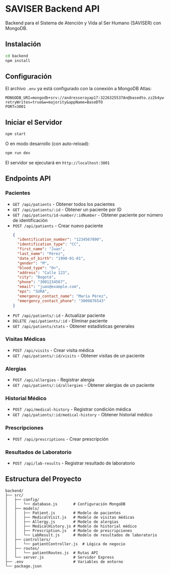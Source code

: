 # SAVISER Backend API

Backend para el Sistema de Atención y Vida al Ser Humano (SAVISER) con MongoDB.

## Instalación

```bash
cd backend
npm install
```

## Configuración

El archivo `.env` ya está configurado con la conexión a MongoDB Atlas:

```
MONGODB_URI=mongodb+srv://andresserayap17:3226325537An@basedto.zz2b4yw.mongodb.net/?retryWrites=true&w=majority&appName=BaseDTO
PORT=3001
```

## Iniciar el Servidor

```bash
npm start
```

O en modo desarrollo (con auto-reload):

```bash
npm run dev
```

El servidor se ejecutará en `http://localhost:3001`

## Endpoints API

### Pacientes

- `GET /api/patients` - Obtener todos los pacientes
- `GET /api/patients/:id` - Obtener un paciente por ID
- `GET /api/patients/id-number/:idNumber` - Obtener paciente por número de identificación
- `POST /api/patients` - Crear nuevo paciente
  ```json
  {
    "identification_number": "1234567890",
    "identification_type": "CC",
    "first_name": "Juan",
    "last_name": "Pérez",
    "date_of_birth": "1990-01-01",
    "gender": "M",
    "blood_type": "O+",
    "address": "Calle 123",
    "city": "Bogotá",
    "phone": "3001234567",
    "email": "juan@example.com",
    "eps": "SURA",
    "emergency_contact_name": "María Pérez",
    "emergency_contact_phone": "3009876543"
  }
  ```
- `PUT /api/patients/:id` - Actualizar paciente
- `DELETE /api/patients/:id` - Eliminar paciente
- `GET /api/patients/stats` - Obtener estadísticas generales

### Visitas Médicas

- `POST /api/visits` - Crear visita médica
- `GET /api/patients/:id/visits` - Obtener visitas de un paciente

### Alergias

- `POST /api/allergies` - Registrar alergia
- `GET /api/patients/:id/allergies` - Obtener alergias de un paciente

### Historial Médico

- `POST /api/medical-history` - Registrar condición médica
- `GET /api/patients/:id/medical-history` - Obtener historial médico

### Prescripciones

- `POST /api/prescriptions` - Crear prescripción

### Resultados de Laboratorio

- `POST /api/lab-results` - Registrar resultado de laboratorio

## Estructura del Proyecto

```
backend/
├── src/
│   ├── config/
│   │   └── database.js       # Configuración MongoDB
│   ├── models/
│   │   ├── Patient.js        # Modelo de pacientes
│   │   ├── MedicalVisit.js   # Modelo de visitas médicas
│   │   ├── Allergy.js        # Modelo de alergias
│   │   ├── MedicalHistory.js # Modelo de historial médico
│   │   ├── Prescription.js   # Modelo de prescripciones
│   │   └── LabResult.js      # Modelo de resultados de laboratorio
│   ├── controllers/
│   │   └── patientController.js  # Lógica de negocio
│   ├── routes/
│   │   └── patientRoutes.js  # Rutas API
│   └── server.js             # Servidor Express
├── .env                      # Variables de entorno
└── package.json
```
